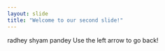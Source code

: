 ```yaml
---
layout: slide
title: "Welcome to our second slide!"
---
```

radhey shyam pandey
Use the left arrow to go back!
